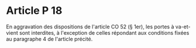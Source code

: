 # Article P 18

En aggravation des dispositions de l'article CO 52 (§ 1er), les portes à va-et-vient sont interdites, à l'exception de celles répondant aux conditions fixées au paragraphe 4 de l'article précité.
